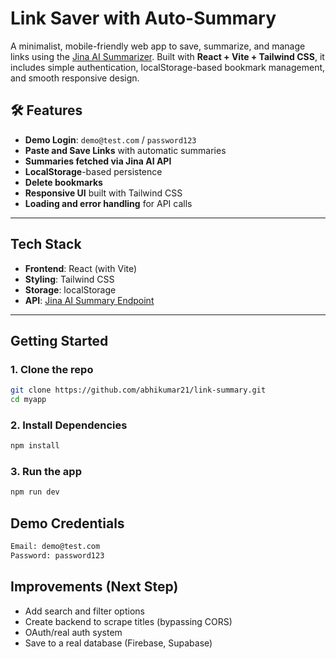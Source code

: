 # Link Saver with Auto-Summary

A minimalist, mobile-friendly web app to save, summarize, and manage links using the [Jina AI Summarizer](https://r.jina.ai). Built with **React + Vite + Tailwind CSS**, it includes simple authentication, localStorage-based bookmark management, and smooth responsive design.

## 🛠 Features

- **Demo Login**: `demo@test.com` / `password123`
- **Paste and Save Links** with automatic summaries
- **Summaries fetched via Jina AI API**
- **LocalStorage**-based persistence
- **Delete bookmarks**
- **Responsive UI** built with Tailwind CSS
- **Loading and error handling** for API calls

---

## Tech Stack

- **Frontend**: React (with Vite)
- **Styling**: Tailwind CSS
- **Storage**: localStorage
- **API**: [Jina AI Summary Endpoint](https://r.jina.ai)

---

## Getting Started

### 1. Clone the repo

```bash
git clone https://github.com/abhikumar21/link-summary.git
cd myapp
```

### 2. Install Dependencies

```bash
npm install
```

### 3. Run the app

```bash
npm run dev
```

## Demo Credentials

```bash
Email: demo@test.com
Password: password123
```

## Improvements (Next Step)
- Add search and filter options
- Create backend to scrape titles (bypassing CORS)
- OAuth/real auth system
- Save to a real database (Firebase, Supabase)
